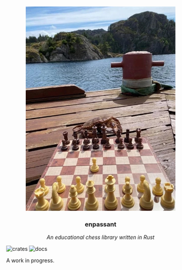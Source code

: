 <div align="center">
    <br/>
    <img src="./etc/media/crab.jpg" alt="ferris plays chess" width="400"/>
    <h3>enpassant</h3>
    <p><em>An educational chess library written in Rust</em></p>
</div>

![crates](https://img.shields.io/crates/v/enpassant?style=flat-square) ![docs](https://img.shields.io/docsrs/enpassant?style=flat-square)

A work in progress.

